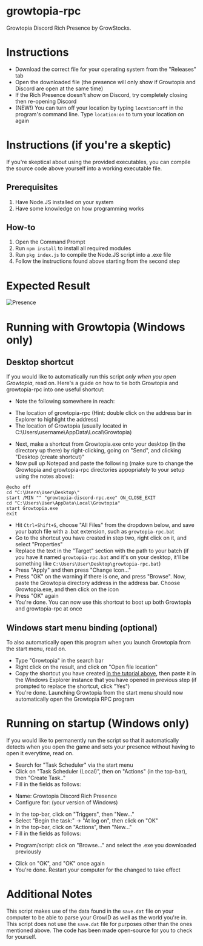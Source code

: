 # growtopia-rpc

Growtopia Discord Rich Presence by GrowStocks.


# Instructions
- Download the correct file for your operating system from the "Releases" tab
- Open the downloaded file (the presence will only show if Growtopia and Discord are open at the same time) 
- If the Rich Presence doesn't show on Discord, try completely closing then re-opening Discord
- (NEW!) You can turn off your location by typing `location:off` in the program's command line. Type `location:on` to turn your location on again

# Instructions (if you're a skeptic)
If you're skeptical about using the provided executables, you can compile the source code above yourself into a working executable file.

## Prerequisites
1. Have Node.JS installed on your system
2. Have some knowledge on how programming works

## How-to
1. Open the Command Prompt
2. Run `npm install` to install all required modules
3. Run `pkg index.js` to compile the Node.JS script into a .exe file
4. Follow the instructions found above starting from the second step

# Expected Result

![Presence](https://i.imgur.com/5dYcvV1.png)

# Running with Growtopia (Windows only)

## Desktop shortcut
If you would like to automatically run this script _only when you open Growtopia_, read on. Here's a guide on how to tie both Growtopia and growtopia-rpc into one useful shortcut:
- Note the following somewhere in reach:
+ The location of growtopia-rpc (Hint: double click on the address bar in Explorer to highlight the address)
+ The location of Growtopia (usually located in C:\Users\username\AppData\Local\Growtopia)
- Next, make a shortcut from Growtopia.exe onto your desktop (in the directory up there) by right-clicking, going on "Send", and clicking "Desktop (create shortcut)"
- Now pull up Notepad and paste the following (make sure to change the Growtopia and growtopia-rpc directories appopriately to your setup using the notes above):

```
@echo off
cd "C:\Users\User\Desktop\"
start /MIN "" "growtopia-discord-rpc.exe" ON_CLOSE_EXIT
cd "C:\Users\User\AppData\Local\Growtopia"
start Growtopia.exe
exit
```
- Hit `Ctrl+Shift+S`, choose "All Files" from the dropdown below, and save your batch file with a .bat extension, such as `growtopia-rpc.bat`
- Go to the shortcut you have created in step two, right click on it, and select "Properties"
- Replace the text in the "Target" section with the path to your batch (if you have it named `growtopia-rpc.bat` and it's on your desktop, it'll be something like `C:\Users\User\Desktop\growtopia-rpc.bat`)
- Press "Apply" and then press "Change Icon..."
- Press "OK" on the warning if there is one, and press "Browse". Now, paste the Growtopia directory address in the address bar. Choose Growtopia.exe, and then click on the icon
- Press "OK" again
- You're done. You can now use this shortcut to boot up both Growtopia and growtopia-rpc at once

## Windows start menu binding (optional)
To also automatically open this program when you launch Growtopia from the start menu, read on.
- Type "Growtopia" in the search bar
- Right click on the result, and click on "Open file location"
- Copy the shortcut you have created [in the tutorial above](#desktop-shortcut), then paste it in the Windows Explorer instance that you have opened in previous step (if prompted to replace the shortcut, click "Yes")
- You're done. Launching Growtopia from the start menu should now automatically open the Growtopia RPC program

# Running on startup (Windows only)

If you would like to permanently run the script so that it automatically detects when you open the game and sets your presence without having to open it everytime, read on.
- Search for "Task Scheduler" via the start menu
- Click on "Task Scheduler (Local)", then on "Actions" (in the top-bar), then "Create Task.."
- Fill in the fields as follows:
+ Name: Growtopia Discord Rich Presence
+ Configure for: (your version of Windows)
- In the top-bar, click on "Triggers", then "New..."
- Select "Begin the task:" -> "At log on", then click on "OK"
- In the top-bar, click on "Actions", then "New..."
- Fill in the fields as follows:
+ Program/script: click on "Browse..." and select the .exe you downloaded previously
- Click on "OK", and "OK" once again
- You're done. Restart your computer for the changed to take effect

# Additional Notes

This script makes use of the data found in the `save.dat` file on your computer to be able to parse your GrowID as well as the world you're in.
This script does not use the `save.dat` file for purposes other than the ones mentioned above. The code has been made open-source for you to check for yourself.
